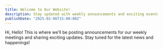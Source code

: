 ```yaml
---
title: Welcome to Our Website!
description: Stay updated with weekly announcements and exciting events
publishDate: "2025-02-06T15:00:00Z"
---
```


Hi, Hello!
This is where we’ll be posting announcements for our weekly meetings and sharing exciting updates. Stay tuned for the latest news and happenings!
